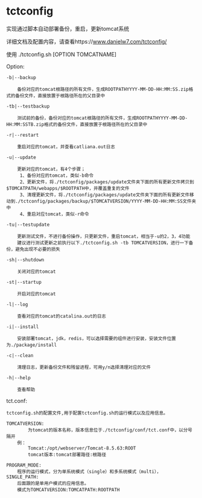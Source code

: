 # tctconfig

实现通过脚本自动部署备份，重启，更新tomcat系统

详细文档及配置内容，请查看https://www.danielw7.com/tctconfig/

使用
	./tctconfig.sh [OPTION TOMCATNAME]

Option:

	-b|--backup
        
		备份对应的tomcat根路径的所有文件，生成ROOTPATHYYYY-MM-DD-HH:MM:SS.zip格式的备份文件，直接放置于根路径所在的父目录中

	-tb|--testbackup
    
		测试前的备份，备份对应的tomcat根路径的所有文件，生成ROOTPATHYYYY-MM-DD-HH:MM:SSTB.zip格式的备份文件，直接放置于根路径所在的父目录中
    
	-r|--restart
    
		重启对应的tomcat，并查看catliana.out日志

	-u|--update

		更新对应的tomcat，有4个步骤；
		 1、备份对应的tomcat，类似-b命令
		 2、更新文件，将./tctconfig/packages/update文件夹下面的所有更新文件拷贝到$TOMCATPATH/webapps/$ROOTPATH中，并覆盖重复的文件
		 3、清理更新文件，将./tctconfig/packages/update文件夹下面的所有更新文件移动到./tctconfig/packages/backup/$TOMCATVERSION/YYYY-MM-DD-HH:MM:SS文件夹中
		 4、重启对应tomcat，类似-r命令

	-tu|--testupdate
    
		更新测试文件，不进行备份操作，只更新文件，重启tomcat，相当于-u的2，3，4功能
		建议进行测试更新之前执行以下./tctconfig.sh -tb TOMCATVERSION，进行一下备份，避免出现不必要的损失

	-sh|--shutdown

		关闭对应的tomcat
    
	-st|--startup
    
		开启对应的tomcat

	-l|--log
    
		查看对应的tomcat的catalina.out的日志

 	-i|--install

		安装部署tomcat，jdk，redis，可以选择需要的组件进行安装，安装文件位置为./package/install
    
	-c|--clean
    
		清理日志，更新备份文件和残留进程，可用y/n选择清理对应的文件

	-h|--help 
    
		查看帮助

tct.conf:
	
	tctconfig.sh的配置文件,用于配置tctconfig.sh的运行模式以及应用信息。
	
	TOMCATVERSION:
        	为tomcat的版本名称，版本信息位于./tctconfig/conf/tct.conf中，以分号隔开
        例：
        	Tomcat:/opt/webserver/Tomcat-8.5.63:ROOT
        	tomcat版本:tomcat部署路径:根路径

	PROGRAM_MODE:
		程序的运行模式，分为单系统模式（single）和多系统模式（multi），
	SINGLE_PATH:
		后面跟的是单用户模式的应用信息。
		模式为TOMCATVERSION:TOMCATPATH:ROOTPATH
